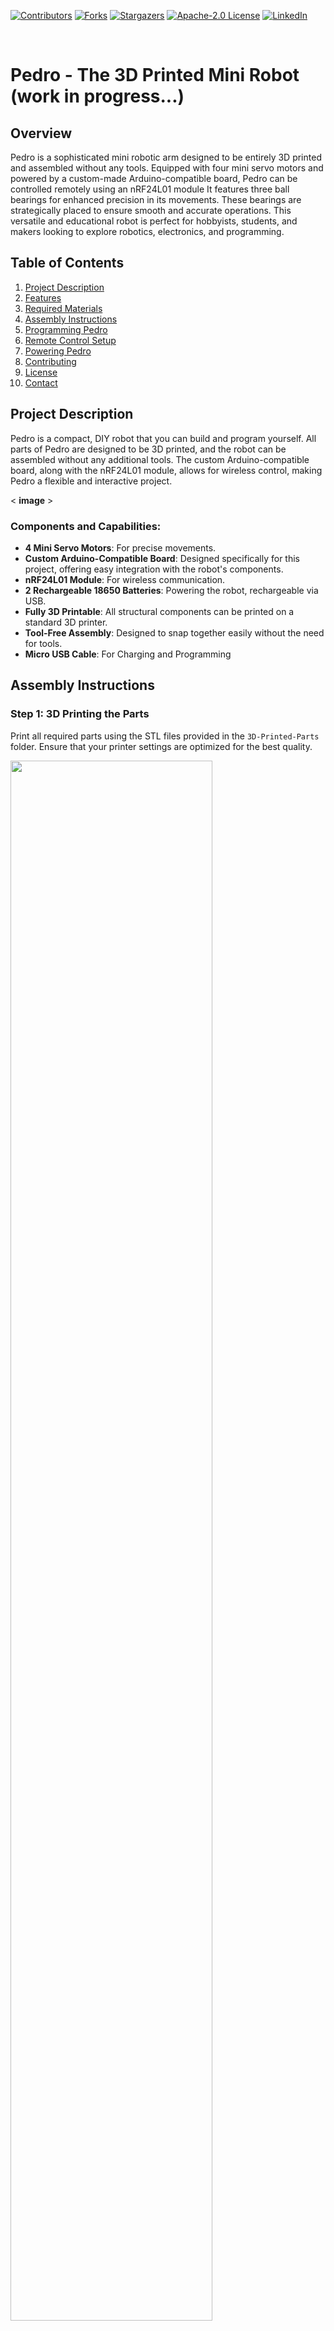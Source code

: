 [![Contributors][contributors-shield]][contributors-url]
[![Forks][forks-shield]][forks-url]
[![Stargazers][stars-shield]][stars-url]
[![Apache-2.0 License][license-shield]][license-url]
[![LinkedIn][linkedin-shield]][linkedin-url]

[linkedin-shield]: https://img.shields.io/badge/-LinkedIn-black.svg?style=for-the-badge&logo=linkedin&colorB=blue
[linkedin-url]: https://linkedin.com/in/almoutazar-saandi

[contributors-shield]: https://img.shields.io/github/contributors/almtzr/Pedro.svg?style=for-the-badge&colorB=red
[contributors-url]: https://github.com/almtzr/Pedro/graphs/contributors

[forks-shield]: https://img.shields.io/github/forks/almtzr/Pedro.svg?style=for-the-badge&colorB=yellow
[forks-url]: https://github.com/almtzr/Pedro/network/members

[stars-shield]: https://img.shields.io/github/stars/almtzr/Pedro.svg?style=for-the-badge&colorB=orange
[stars-url]: https://github.com/almtzr/Pedro/stargazers

[license-shield]: https://img.shields.io/github/license/almtzr/Pedro.svg?style=for-the-badge&colorB=286
[license-url]: https://github.com/almtzr/Pedro/blob/main/LICENSE

<br>

# Pedro - The 3D Printed Mini Robot (work in progress...)

## Overview

Pedro is a sophisticated mini robotic arm designed to be entirely 3D printed and assembled without any tools. Equipped with four mini servo motors and powered by a custom-made Arduino-compatible board, Pedro can be controlled remotely using an nRF24L01 module It features three ball bearings for enhanced precision in its movements. These bearings are strategically placed to ensure smooth and accurate operations. This versatile and educational robot is perfect for hobbyists, students, and makers looking to explore robotics, electronics, and programming.

## Table of Contents
1. [Project Description](#project-description)
2. [Features](#features)
3. [Required Materials](#required-materials)
4. [Assembly Instructions](#assembly-instructions)
5. [Programming Pedro](#programming-pedro)
6. [Remote Control Setup](#remote-control-setup)
7. [Powering Pedro](#powering-pedro)
8. [Contributing](#contributing)
9. [License](#license)
10. [Contact](#contact)

## Project Description

Pedro is a compact, DIY robot that you can build and program yourself. All parts of Pedro are designed to be 3D printed, and the robot can be assembled without any additional tools. The custom Arduino-compatible board, along with the nRF24L01 module, allows for wireless control, making Pedro a flexible and interactive project.

< **image** >

### Components and Capabilities:

- **4 Mini Servo Motors**: For precise movements.
- **Custom Arduino-Compatible Board**: Designed specifically for this project, offering easy integration with the robot's components.
- **nRF24L01 Module**: For wireless communication.
- **2 Rechargeable 18650 Batteries**: Powering the robot, rechargeable via USB.
- **Fully 3D Printable**: All structural components can be printed on a standard 3D printer.
- **Tool-Free Assembly**: Designed to snap together easily without the need for tools.
- **Micro USB Cable**: For Charging and Programming
  
## Assembly Instructions

### Step 1: 3D Printing the Parts
Print all required parts using the STL files provided in the `3D-Printed-Parts` folder. Ensure that your printer settings are optimized for the best quality.

<div align="left">
    <img src="img/3D_parts.png" width="80%">
</div>

### Step 2: Installing the Servo Motors
Attach the four mini servo motors to the designated slots in the printed parts. Ensure they are securely in place.

<div align="left">
    <img src="img/3D_parts_servo.png" width="50%">
</div>

### Step 3: Bearings Assembly

To achieve superior precision and smooth movements, Pedro is equipped with three strategically placed ball bearings:

- Base Bearing: Located at the base of Pedro, this bearing allows for stable and precise rotational movement.
- Elbow Bearing: Positioned at the first articulation, this bearing ensures accurate and fluid bending of the arm.
- Arm Bearing: Situated at the arm joint, this bearing provides smooth motion and stability for the upper arm movements.

<div align="left">
    <img src="img/bearings.png" width="40%">
</div>

### Step 4: Installing the Bearings

Place the ball bearings at the specified joints:

1. Insert the base bearing into the designated slot at the base of Pedro.
2. Place the elbow bearing at the first articulation point.
3. Insert the arm bearing at the arm joint.

<div align="left">
    <img src="img/install_bearings.png" width="40%">
</div>

### Step 5: Assembling the Body
    
Snap the 3D printed parts together according to the assembly guide. The parts are designed to fit together without any tools.

<div align="left">
    <img src="img/install_parts.png" width="70%">
</div>

### Step 6: Wiring
Connect the servo motors to the custom Arduino-compatible board using the provided wiring diagram.

< **image** >

## Programming Pedro
1. **Install the Arduino IDE**: If not already installed, download and install the [Arduino IDE](https://www.arduino.cc/en/software).
2. **Download the Code**: Clone this repository or download the zip file and extract it.
3. **Upload the Code**: Open the `.ino` file in the Arduino IDE and upload it to the custom Arduino-compatible board.

< **image** >

## Remote Control Setup
1. **Assemble the Remote**: Follow the instructions to assemble the second custom Arduino-compatible board with the nRF24L01 module.
2. **Upload the Remote Code**: Use the provided code in the `Remote-Control` folder to set up the remote.
3. **Pairing**: Ensure both Pedro and the remote are powered on and within range for successful pairing.

< **image** >

## Powering Pedro
Insert the two 18650 batteries into the battery slots. Connect Pedro to a USB power source using the provided cable to recharge the batteries as needed.

< **image** >

## Contributing
We welcome contributions from the community! Here's how you can help:

1. **Fork the Repository**: Click the "Fork" button at the top right of this page.
2. **Clone Your Fork**: 
   ```
   git clone https://github.com/almtzr/Pedro.git
   ```
3. **Create a Branch**: 
   ```
   git checkout -b feature/your-feature-name
   ```
4. **Make Your Changes**: Add new features, fix bugs, or improve documentation.
5. **Commit and Push**: 
   ```
   git commit -m "Add your message here"
   git push origin feature/your-feature-name
   ```
6. **Submit a Pull Request**: Navigate to the original repository and submit a pull request.

### Explore the Incredible Possibilities

The programming possibilities are endless, providing an opportunity for both beginners and advanced users to push the boundaries of what Robot Pedro can achieve. Enjoy the process of learning, experimenting, and refining your programming skills with this remarkable STEAM education tool.

<div align="center">
    <img src="img/overview.png" width="100%">
</div>

## License
This project is licensed under the Apache-2.0 License. See the `LICENSE` file for more details.

## Contact
For any questions, issues, or suggestions, feel free to open an issue or contact us.

---

Thank you for your interest in Pedro! We can't wait to see what you create with it. Happy building and coding!
